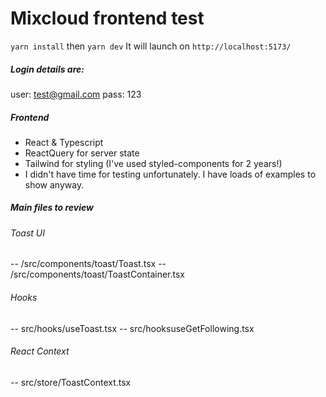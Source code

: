 # Mixcloud frontend test

`yarn install`
then 
`yarn dev`
It will launch on `http://localhost:5173/`

##### Login details are:
user: test@gmail.com
pass: 123

##### Frontend
- React & Typescript
- ReactQuery for server state
- Tailwind for styling (I've used styled-components for 2 years!)
- I didn't have time for testing unfortunately. I have loads of examples to show anyway.

##### Main files to review
###### Toast UI
-- /src/components/toast/Toast.tsx
-- /src/components/toast/ToastContainer.tsx
###### Hooks
-- src/hooks/useToast.tsx
-- src/hooksuseGetFollowing.tsx
###### React Context
-- src/store/ToastContext.tsx

